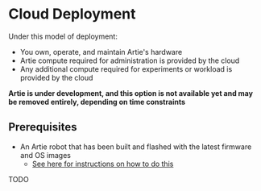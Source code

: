 # Cloud Deployment

Under this model of deployment:

- You own, operate, and maintain Artie's hardware
- Artie compute required for administration is provided by the cloud
- Any additional compute required for experiments or workload is provided by the cloud

**Artie is under development, and this option is not available yet and may be removed entirely, depending on time constraints**

## Prerequisites

* An Artie robot that has been built and flashed with the latest firmware and OS images
    - [See here for instructions on how to do this](../building/building-artie-main.md)

TODO
